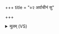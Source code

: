 +++
title = "०२ अर्वाचीनं सु"

+++
<details><summary>मूलम् (VS)</summary>

अ॑र्वा॒चीनं॒ सु ते॒ मन॑ उ॒त चक्षुः॑ शतक्रतो।  
इन्द्र॑ कृ॒ण्वन्तु॑ वा॒घतः॑ ॥
</details>